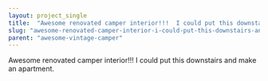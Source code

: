 ```yaml
---
layout: project_single
title:  "Awesome renovated camper interior!!!  I could put this downstairs and make an apartment."
slug: "awesome-renovated-camper-interior-i-could-put-this-downstairs-and-make-an-apartment"
parent: "awesome-vintage-camper"
---
```

Awesome renovated camper interior!!!  I could put this downstairs and make an apartment.